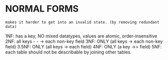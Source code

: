 # NORMAL FORMS
    makes it harder to get into an invalid state. (by removing redundant data)

1NF: has a key, NO mixed datatypes, values are atomic, order-insensitive
2NF: all keys - - -> each non-key field
3NF: ONLY (all keys -> each non-key field)                 <!-- field -x-> field --->
3.5NF: ONLY (all keys -> each field)
4NF: ONLY (a key ->> field)
5NF: each table should not be describable by joining other tables.

